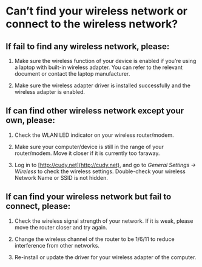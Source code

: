 # Can’t find your wireless network or connect to the wireless network?

## If fail to find any wireless network, please:

1. Make sure the wireless function of your device is enabled if you’re using a laptop with built-in wireless adapter. You can refer to the relevant document or contact the laptop manufacturer.

2. Make sure the wireless adapter driver is installed successfully and the wireless adapter is enabled.

## If can find other wireless network except your own, please:

1. Check the WLAN LED indicator on your wireless router/modem.

2. Make sure your computer/device is still in the range of your router/modem. Move it closer if it is currently too faraway.

3. Log in to [http://cudy.net](http://cudy.net), and go to *General Settings -> Wireless* to check the wireless settings. Double-check your wireless Network Name or SSID is not hidden.

## If can find your wireless network but fail to connect, please:

1. Check the wireless signal strength of your network. If it is weak, please move the router closer and try again.

2. Change the wireless channel of the router to be 1/6/11 to reduce interference from other networks.

3. Re-install or update the driver for your wireless adapter of the computer.